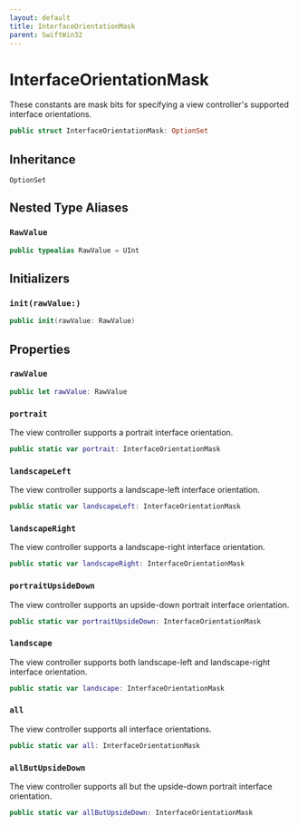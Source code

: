 ```yaml
---
layout: default
title: InterfaceOrientationMask
parent: SwiftWin32
---
```

# InterfaceOrientationMask

These constants are mask bits for specifying a view controller's supported
interface orientations.

``` swift
public struct InterfaceOrientationMask: OptionSet 
```

## Inheritance

`OptionSet`

## Nested Type Aliases

### `RawValue`

``` swift
public typealias RawValue = UInt
```

## Initializers

### `init(rawValue:)`

``` swift
public init(rawValue: RawValue) 
```

## Properties

### `rawValue`

``` swift
public let rawValue: RawValue
```

### `portrait`

The view controller supports a portrait interface orientation.

``` swift
public static var portrait: InterfaceOrientationMask 
```

### `landscapeLeft`

The view controller supports a landscape-left interface orientation.

``` swift
public static var landscapeLeft: InterfaceOrientationMask 
```

### `landscapeRight`

The view controller supports a landscape-right interface orientation.

``` swift
public static var landscapeRight: InterfaceOrientationMask 
```

### `portraitUpsideDown`

The view controller supports an upside-down portrait interface
orientation.

``` swift
public static var portraitUpsideDown: InterfaceOrientationMask 
```

### `landscape`

The view controller supports both landscape-left and landscape-right
interface orientation.

``` swift
public static var landscape: InterfaceOrientationMask 
```

### `all`

The view controller supports all interface orientations.

``` swift
public static var all: InterfaceOrientationMask 
```

### `allButUpsideDown`

The view controller supports all but the upside-down portrait interface
orientation.

``` swift
public static var allButUpsideDown: InterfaceOrientationMask 
```
